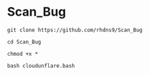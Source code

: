# Scan_Bug

<pre><code>git clone https://github.com/rhdns9/Scan_Bug</code></pre>
<pre><code>cd Scan_Bug</code></pre>
<pre><code>chmod +x *</code></pre>
<pre><code>bash cloudunflare.bash</code></pre>
